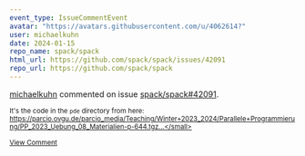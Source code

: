 ```yaml
---
event_type: IssueCommentEvent
avatar: "https://avatars.githubusercontent.com/u/4062614?"
user: michaelkuhn
date: 2024-01-15
repo_name: spack/spack
html_url: https://github.com/spack/spack/issues/42091
repo_url: https://github.com/spack/spack
---
```


<a href='https://github.com/michaelkuhn' target='_blank'>michaelkuhn</a> commented on issue <a href='https://github.com/spack/spack/issues/42091' target='_blank'>spack/spack#42091</a>.

<small>It's the code in the `pde` directory from here: https://parcio.ovgu.de/parcio_media/Teaching/Winter+2023_2024/Parallele+Programmierung/PP_2023_Uebung_08_Materialien-p-644.tgz...</small>

<a href='https://github.com/spack/spack/issues/42091' target='_blank'>View Comment</a>